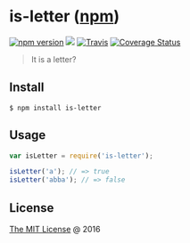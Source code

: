 # is-letter ([npm](https://www.npmjs.com/package/is-letter))

[![npm version](https://badge.fury.io/js/is-letter.svg)](https://badge.fury.io/js/is-letter)
![](https://img.shields.io/npm/dt/is-letter.svg)
[![Travis](https://img.shields.io/travis/piecioshka/is-letter.svg?maxAge=2592000)](https://travis-ci.org/piecioshka/is-letter)
[![Coverage Status](https://coveralls.io/repos/github/piecioshka/is-letter/badge.svg?branch=master)](https://coveralls.io/github/piecioshka/is-letter?branch=master)

> It is a letter?

## Install 

```
$ npm install is-letter
```

## Usage

```javascript
var isLetter = require('is-letter');

isLetter('a'); // => true
isLetter('abba'); // => false
```

## License

[The MIT License](http://piecioshka.mit-license.org) @ 2016
